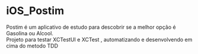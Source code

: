 # iOS_Postim
Postim é um aplicativo de estudo para descobrir se a melhor opção é Gasolina ou Alcool. <br />
Projeto para testar XCTestUI e XCTest , automatizando e desenvolvendo em cima do metodo TDD <br />
